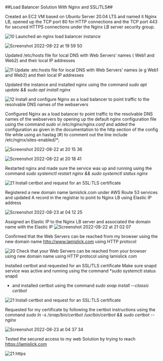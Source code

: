 
##Load Balancer Solution With Nginx and SSL/TLS##

Created an EC2 VM based on Ubuntu Server 20.04 LTS and named it Nginx LB, opened up the TCP port 80 for HTTP connections and the TCP port 443 for secured HTTPS connections under the Nginx LB server security group.

![10  Launched an nginx load balancer instance](https://user-images.githubusercontent.com/79456052/186056667-0beaf5fd-d4e0-45d5-89fa-7c3f8ba6f2cf.png)

![Screenshot 2022-08-22 at 19 59 50](https://user-images.githubusercontent.com/79456052/186057303-a29a7708-e50b-4346-b322-3c93c0776b24.png)

Updated /etc/hosts file for local DNS with Web Servers’ names ( Web1 and Web2) and their local IP addresses

![11 Update :etc:hosts file for local DNS with Web Servers’ names (e g  Web1 and Web2) and their local IP addresses](https://user-images.githubusercontent.com/79456052/186057657-8ddc2311-d2c9-4fa8-b259-3bf075d1fd69.png)

Updated the instance and installed nginx using the command  *sudo apt update && sudo apt install nginx* 

![12  Install and configure Nginx as a load balancer to point traffic to the resolvable DNS names of the webservers](https://user-images.githubusercontent.com/79456052/186058596-ebd190f0-7938-4b09-89b4-6cdf9ac236f8.png)

Configured Nginx as a load balancer to point traffic to the resolvable DNS names of the webservers by opening up the default nginx configuration file using the command *sudo vi /etc/nginx/nginx.conf* and added the configuration as given in the documentation to the http section of the config file while using an hastag (#) to comment out the line include /etc/nginx/sites-enabled/*;

![Screenshot 2022-08-22 at 20 15 36](https://user-images.githubusercontent.com/79456052/186059756-4f6e3fb3-87f9-40ea-83c4-00fa5ffb17a6.png)

![Screenshot 2022-08-22 at 20 18 41](https://user-images.githubusercontent.com/79456052/186059811-8f1806f4-60c9-4a9e-b9d4-69a59bc9a4e1.png)

Restarted nginx and made sure the service was up and running using the command *sudo systemctl restart nginx && sudo systemctl status nginx*

![ 21  Install certbot and request for an SSL:TLS certificate](https://user-images.githubusercontent.com/79456052/186060076-4818e4d0-27be-4a1c-b36f-df4a421a5bae.png)

Registered a new domain name lamislick.com under AWS Route 53 services and updated A record in the registrar to point to Nginx LB using Elastic IP address

![Screenshot 2022-08-23 at 04 12 25](https://user-images.githubusercontent.com/79456052/186061393-e1765235-1ca0-4cee-b84b-051ec3dd47a8.png)


Assigned an Elastic IP to the Nginx LB server and associated the domain name with the Elastic IP
![Screenshot 2022-08-22 at 21 02 07](https://user-images.githubusercontent.com/79456052/186060735-a01dc72b-48fe-477a-bef2-fee7c835526b.png)


Confirmed that the Web Servers can be reached from my browser using the  new domain name http://www.lamislick.com using HTTP protocol 

![20  Check that your Web Servers can be reached from your browser using new domain name using HTTP protocol  using lamislick com](https://user-images.githubusercontent.com/79456052/186063242-89fce0f7-7d0e-411a-b991-c732e0f87bf2.png)


Installed certbot and requested for an SSL/TLS certificate
Make sure snapd service was active and running using the command *sudo systemctl status snapd
* and installed certbot using the command *sudo snap install --classic certbot*


![ 21  Install certbot and request for an SSL:TLS certificate](https://user-images.githubusercontent.com/79456052/186063630-707ed78f-43d2-407f-bdf6-1a21a784da4d.png)


Requested for my certificate by  following the certbot instructions using the command *sudo ln -s /snap/bin/certbot /usr/bin/certbot && sudo certbot --nginx*

![Screenshot 2022-08-23 at 04 37 34](https://user-images.githubusercontent.com/79456052/186064631-86ef85e8-40ac-4420-9065-0950a896c998.png)


Tested the secured access to my web Solution by trying to reach https://lamislick.com

![21  https](https://user-images.githubusercontent.com/79456052/186064854-7123fe88-0a05-4f16-9fea-beb2857ba307.png)



























